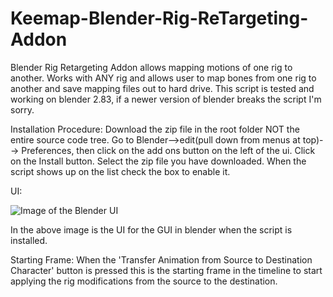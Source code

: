 # Keemap-Blender-Rig-ReTargeting-Addon
Blender Rig Retargeting Addon allows mapping motions of one rig to another.  Works with ANY rig and allows user to map bones from one rig to another and save mapping files out to hard drive.  This script is tested and working on blender 2.83, if a newer version of blender breaks the script I'm sorry.

Installation Procedure:
Download the zip file in the root folder NOT the entire source code tree.  Go to Blender-->edit(pull down from menus at top)--> Preferences, then click on the add ons button on the left of the ui.  Click on the Install button.  Select the zip file you have downloaded.  When the script shows up on the list check the box to enable it.

UI:

![Image of the Blender UI](https://github.com/nkeeline/Keemap-Blender-Rig-ReTargeting-Addon/blob/main/Images/KeeMapUI.jpg)

In the above image is the UI for the GUI in blender when the script is installed.

Starting Frame: When the 'Transfer Animation from Source to Destination Character' button is pressed this is the starting frame in the timeline to start applying the rig modifications from the source to the destination.